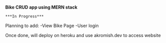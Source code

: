 **Bike CRUD app using MERN stack**

`***In Progress***`

Planning to add:
-View Bike Page
-User login

Once done, will deploy on heroku and use akromish.dev to access website









